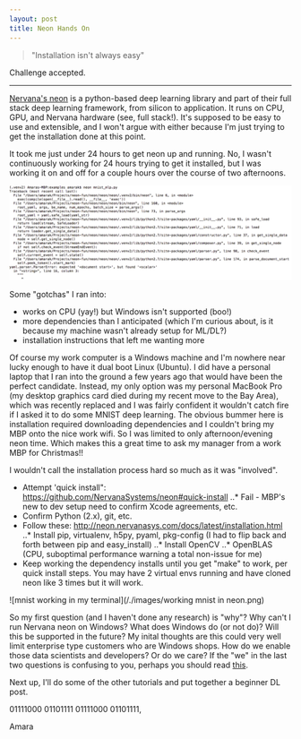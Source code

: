 ```yaml
---
layout: post
title: Neon Hands On
---
```


> "Installation isn't always easy"

Challenge accepted.

***

[Nervana's neon](https://github.com/NervanaSystems/neon) is a python-based deep learning library and part of their full stack deep learning framework, from silicon to application. It runs on CPU, GPU, and Nervana hardware (see, full stack!). It's supposed to be easy to use and extensible, and I won't argue with either because I'm just trying to get the installation done at this point. 

It took me just under 24 hours to get neon up and running. No, I wasn't continuously working for 24 hours trying to get it installed, but I was working it on and off for a couple hours over the course of two afternoons. 

![so close to getting neon working](/./images/error-neon-mnist.PNG)

Some "gotchas" I ran into:
* works on CPU (yay!) but Windows isn't supported (boo!)
* more dependencies than I anticipated (which I'm curious about, is it because my machine wasn't already setup for ML/DL?)
* installation instructions that left me wanting more

Of course my work computer is a Windows machine and I'm nowhere near lucky enough to have it dual boot Linux (Ubuntu). I did have a personal laptop that I ran into the ground a few years ago that would have been the perfect candidate. Instead, my only option was my personal MacBook Pro (my desktop graphics card died during my recent move to the Bay Area), which was recently replaced and I was fairly confident it wouldn't catch fire if I asked it to do some MNIST deep learning. The obvious bummer here is installation required downloading dependencies and I couldn't bring my MBP onto the nice work wifi. So I was limited to only afternoon/evening neon time. Which makes this a great time to ask my manager from a work MBP for Christmas!!

I wouldn't call the installation process hard so much as it was "involved". 

* Attempt 'quick install": https://github.com/NervanaSystems/neon#quick-install
..* Fail - MBP's new to dev setup need to confirm Xcode agreements, etc. 
* Confirm Python (2.x), git, etc.
* Follow these: http://neon.nervanasys.com/docs/latest/installation.html
..* Install pip, virtualenv, h5py, pyaml, pkg-config (I had to flip back and forth between pip and easy_install)
..* Install OpenCV
..* OpenBLAS (CPU, suboptimal performance warning a total non-issue for me)
* Keep working the dependency installs until you get "make" to work, per quick install steps. You may have 2 virtual envs running and have cloned neon like 3 times but it will work.

![mnist working in my terminal](/./images/working mnist in neon.png)

So my first question (and I haven't done any research) is "why"? Why can't I run Nervana neon on Windows? What does Windows do (or not do)? Will this be supported in the future? My inital thoughts are this could very well limit enterprise type customers who are Windows shops. How do we enable those data scientists and developers? Or do we care? If the "we" in the last two questions is confusing to you, perhaps you should read [this](https://www.nervanasys.com/intel-nervana/). 

Next up, I'll do some of the other tutorials and put together a beginner DL post. 

01111000 01101111 01111000 01101111,

Amara
